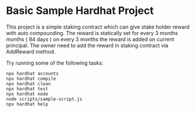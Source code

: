 # Basic Sample Hardhat Project

This project is a simple staking contract which can give stake holder reward  with  auto compounding.
The reward is  statically set for every 3 months months ( 84 days ) on every 3 months the reward is added on current principal.
The owner need to add the reward in staking contract via AddReward method.


Try running some of the following tasks:

```shell
npx hardhat accounts
npx hardhat compile
npx hardhat clean
npx hardhat test
npx hardhat node
node scripts/sample-script.js
npx hardhat help
```
